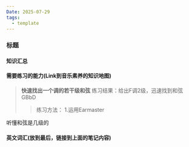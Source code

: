 ```yaml
---
Date: 2025-07-29
tags:
  - template
---
```

### 标题

#### 知识汇总

#### 需要练习的能力(Link到音乐素养的知识地图)

>**快速找出一个调的若干级和弦**
>练习结果：给出F调2级，迅速找到和弦GBbD
>>练习方法：
>>1.运用Earmaster
>>

听懂和弦是几级的
#### 英文词汇(放到最后，链接到上面的笔记内容)
